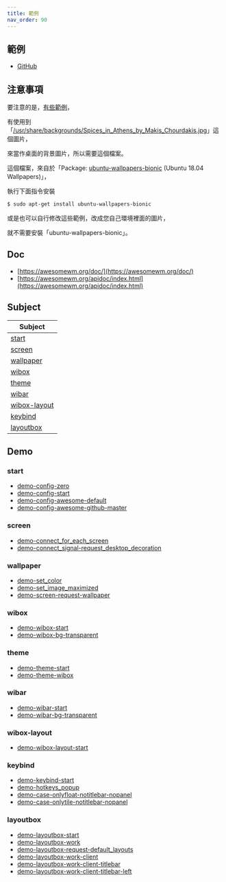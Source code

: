 ```yaml
---
title: 範例
nav_order: 90
---
```


## 範例

* [GitHub](https://github.com/samwhelp/note-about-awesomewm/tree/gh-pages/_demo)


## 注意事項

要注意的是，[有些範例](https://github.com/samwhelp/note-about-awesomewm/blob/gh-pages/_demo/concept/demo-develop/wallpaper/demo-screen-request-wallpaper/rc.lua)，

有使用到「[/usr/share/backgrounds/Spices_in_Athens_by_Makis_Chourdakis.jpg](https://packages.ubuntu.com/focal/all/ubuntu-wallpapers-bionic/filelist)」這個圖片，

來當作桌面的背景圖片，所以需要這個檔案。

這個檔案，來自於「Package: [ubuntu-wallpapers-bionic](https://packages.ubuntu.com/focal/ubuntu-wallpapers-bionic) (Ubuntu 18.04 Wallpapers)」，

執行下面指令安裝

``` sh
$ sudo apt-get install ubuntu-wallpapers-bionic
```

或是也可以自行修改這些範例，改成您自己環境裡面的圖片，

就不需要安裝「ubuntu-wallpapers-bionic」。


## Doc

* [https://awesomewm.org/doc/](https://awesomewm.org/doc/)
* [https://awesomewm.org/apidoc/index.html](https://awesomewm.org/apidoc/index.html)


## Subject

| Subject |
| --- |
| [start](#start) |
| [screen](#screen) |
| [wallpaper](#wallpaper) |
| [wibox](#wibox) |
| [theme](#theme) |
| [wibar](#wibar) |
| [wibox-layout](#wibox-layout) |
| [keybind](#keybind) |
| [layoutbox](#layoutbox) |


## Demo

### start

* [demo-config-zero](https://github.com/samwhelp/note-about-awesomewm/tree/gh-pages/_demo/concept/demo-start/demo-config-zero)
* [demo-config-start](https://github.com/samwhelp/note-about-awesomewm/tree/gh-pages/_demo/concept/demo-start/demo-config-start)
* [demo-config-awesome-default](https://github.com/samwhelp/note-about-awesomewm/tree/gh-pages/_demo/concept/demo-start/demo-config-awesome-default)
* [demo-config-awesome-github-master](https://github.com/samwhelp/note-about-awesomewm/tree/gh-pages/_demo/concept/demo-start/demo-config-awesome-github-master)

### screen

* [demo-connect_for_each_screen](https://github.com/samwhelp/note-about-awesomewm/tree/gh-pages/_demo/concept/demo-develop/screen/demo-connect_for_each_screen)
* [demo-connect_signal-request_desktop_decoration](https://github.com/samwhelp/note-about-awesomewm/tree/gh-pages/_demo/concept/demo-develop/screen/demo-connect_signal-request_desktop_decoration)


### wallpaper

* [demo-set_color](https://github.com/samwhelp/note-about-awesomewm/tree/gh-pages/_demo/concept/demo-develop/wallpaper/demo-set_color)
* [demo-set_image_maximized](https://github.com/samwhelp/note-about-awesomewm/tree/gh-pages/_demo/concept/demo-develop/wallpaper/demo-set_image_maximized)
* [demo-screen-request-wallpaper](https://github.com/samwhelp/note-about-awesomewm/tree/gh-pages/_demo/concept/demo-develop/wallpaper/demo-screen-request-wallpaper)

### wibox


* [demo-wibox-start](https://github.com/samwhelp/note-about-awesomewm/tree/gh-pages/_demo/concept/demo-develop/wibox/demo-wibox-start)
* [demo-wibox-bg-transparent](https://github.com/samwhelp/note-about-awesomewm/tree/gh-pages/_demo/concept/demo-develop/wibox/demo-wibox-bg-transparent)


### theme


* [demo-theme-start](https://github.com/samwhelp/note-about-awesomewm/tree/gh-pages/_demo/concept/demo-develop/theme/demo-theme-start)
* [demo-theme-wibox](https://github.com/samwhelp/note-about-awesomewm/tree/gh-pages/_demo/concept/demo-develop/theme/demo-theme-wibox)

### wibar

* [demo-wibar-start](https://github.com/samwhelp/note-about-awesomewm/tree/gh-pages/_demo/concept/demo-develop/wibar/demo-wibar-start)
* [demo-wibar-bg-transparent](https://github.com/samwhelp/note-about-awesomewm/tree/gh-pages/_demo/concept/demo-develop/wibar/demo-wibar-bg-transparent)


### wibox-layout

* [demo-wibox-layout-start](https://github.com/samwhelp/note-about-awesomewm/tree/gh-pages/_demo/concept/demo-develop/wibox-layout/demo-wibox-layout-start)


### keybind

* [demo-keybind-start](https://github.com/samwhelp/note-about-awesomewm/tree/gh-pages/_demo/concept/demo-develop/keybind/demo-keybind-start)
* [demo-hotkeys_popup](https://github.com/samwhelp/note-about-awesomewm/tree/gh-pages/_demo/concept/demo-develop/keybind/demo-hotkeys_popup)
* [demo-case-onlyfloat-notitlebar-nopanel](https://github.com/samwhelp/note-about-awesomewm/tree/gh-pages/_demo/concept/demo-develop/keybind/demo-case-onlyfloat-notitlebar-nopanel)
* [demo-case-onlytile-notitlebar-nopanel](https://github.com/samwhelp/note-about-awesomewm/tree/gh-pages/_demo/concept/demo-develop/keybind/demo-case-onlytile-notitlebar-nopanel)


### layoutbox

* [demo-layoutbox-start](https://github.com/samwhelp/note-about-awesomewm/tree/gh-pages/_demo/concept/demo-develop/layoutbox/demo-layoutbox-start)
* [demo-layoutbox-work](https://github.com/samwhelp/note-about-awesomewm/tree/gh-pages/_demo/concept/demo-develop/layoutbox/demo-layoutbox-work)
* [demo-layoutbox-request-default_layouts](https://github.com/samwhelp/note-about-awesomewm/tree/gh-pages/_demo/concept/demo-develop/layoutbox/demo-layoutbox-request-default_layouts)
* [demo-layoutbox-work-client](https://github.com/samwhelp/note-about-awesomewm/tree/gh-pages/_demo/concept/demo-develop/layoutbox/demo-layoutbox-work-client)
* [demo-layoutbox-work-client-titlebar](https://github.com/samwhelp/note-about-awesomewm/tree/gh-pages/_demo/concept/demo-develop/layoutbox/demo-layoutbox-work-client-titlebar)
* [demo-layoutbox-work-client-titlebar-left](https://github.com/samwhelp/note-about-awesomewm/tree/gh-pages/_demo/concept/demo-develop/layoutbox/demo-layoutbox-work-client-titlebar-left)
